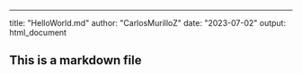 ---
title: "HelloWorld.md"
author: "CarlosMurilloZ"
date: "2023-07-02"
output: html_document

## This is a markdown file
